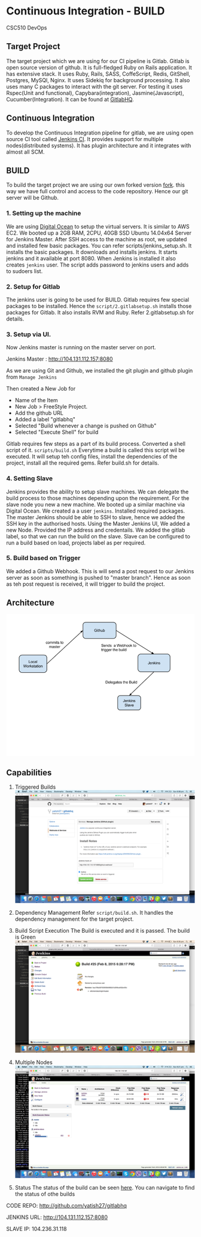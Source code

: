 # Continuous Integration - BUILD

CSC510 DevOps

## Target Project
The target project which we are using for our CI pipeline is Gitlab. Gitlab is open source version of github. It is full-fledged Ruby on Rails application. It has extensive stack. It uses Ruby, Rails, SASS, CoffeScript, Redis, GitShell, Postgres, MySQl, Nginx. It uses Sidekiq for background processing. It also uses many C packages to interact with the git server. For testing it uses Rspec(Unit and functional), Capybara(integration), Jasmine(Javascript), Cucumber(Integration). It can be found at [GitlabHQ](http://github.com/gitlabhq/gitlabhq).

## Continuous Integration
To develop the Continuous Integration pipeline for gitlab, we are using open source CI tool called [Jenkins CI](http://jenkins-ci.org/). It provides support for multiple nodes(distributed systems). It has plugin architecture and it integrates with almost all SCM.

## BUILD 

To build the target project we are using our own forked version [fork](http://github.com/yatish27/gitlabhq). this way we have full control and access to the code repository. Hence our git server will be Github.

### 1. Setting up the machine
We are using [Digital Ocean](http://digitalocean.com) to setup the virtual servers. It is similar to AWS EC2. We booted up a 2GB RAM, 2CPU, 40GB SSD Ubuntu 14.04x64 Server for Jenkins Master.
After SSH access to the machine as root, we updated and installed few basic packages. 
You can refer scripts/jenkins_setup.sh. It installs the basic packages. It downloads and installs jenkins. It starts jenkins and it available at port 8080.
When Jenkins is installed it also creates `jenkins` user. The script adds password to jenkins users and adds to sudoers list.
 
### 2. Setup for Gitlab
The jenkins user is going to be used for BUILD. Gitlab requires few special packages to be installed. Hence the `script/2.gitlabsetup.sh`  installs those packages for Gitlab. It also installs RVM and Ruby.
Refer 2.gitlabsetup.sh for details.

### 3. Setup via UI.
Now Jenkins master is running on the master server on port. 

Jenkins Master : http://104.131.112.157:8080

As we are using Git and Github, we installed the git plugin and github plugin from `Manage Jenkins`

Then created a New Job for 

* Name of the Item
* New Job > FreeStyle Project. 
* Add the github URL
* Added a label "gitlabhq"
* Selected "Build whenever a change is pushed on Github"
* Selected "Execute Shell" for build

Gitlab requires few steps as a part of its build process. Converted a shell script of it. `scripts/build.sh`
Everytime a build is called this script wil be executed. It will setup teh config files, install the dependencies of the project, install all the required gems.
Refer build.sh for details.

### 4. Setting Slave
Jenkins provides the ability to setup slave machines. We can delegate the build process to those machines depending upon the requirement.
For the slave node you new a new machine. We booted up a similar machine via Digital Ocean. 
We created a a user `jenkins`. Installed required packages. 
The master Jenkins should be able to SSH to slave, hence we added the SSH key in the authorised hosts.
Using the Master Jenkins UI, We added a new Node. Provided the IP address and credentails. We added the gitlab label, so that we can run the build on the slave. Slave can be configured to run a build based on load, projects label as per required.

### 5. Build based on Trigger
We added a Github Webhook. This is will send a post request to our Jenkins server as soon as something is pushed to "master branch". Hence as soon as teh post request is received, it will trigger to build the project.

## Architecture
![Architecture for CI](imgs/architecture.png)

## Capabilities
1. Triggered Builds
![Trigger Build](imgs/trigger_build.png)

2. Dependency Management
Refer `script/build.sh`. It handles the dependency management for the target project.

3. Build Script Execution
The Build is executed and it is passed. The build is Green
![Green Build](imgs/green_build.png)

4. Multiple Nodes
![Distributed Nodes](imgs/distributed_nodes.png)

5. Status
The status of the build can be seen [here](http://104.131.112.157:8080/job/gitlabhq/25/console). You can navigate to find the status of othe builds

CODE REPO: http://github.com/yatish27/gitlabhq

JENKINS URL: http://104.131.112.157:8080

SLAVE IP: 104.236.31.118


 






